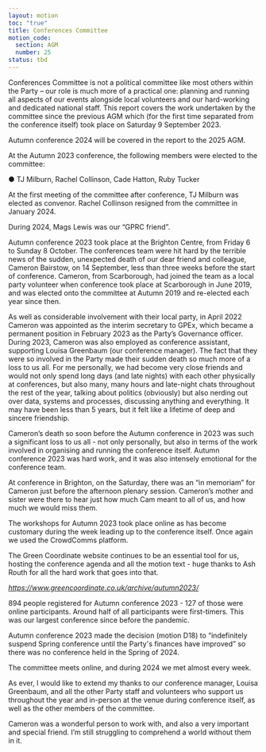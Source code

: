 ```yaml
---
layout: motion
toc: "true"
title: Conferences Committee
motion_code:
  section: AGM
  number: 25
status: tbd
---
```

Conferences Committee is not a political committee like most others within the Party – our role is much more of a practical one: planning and running all aspects of our events alongside local volunteers and our hard-working and dedicated national staff. This report covers the work undertaken by the committee since the previous AGM which (for the first time separated from the conference itself) took place on Saturday 9 September 2023.

Autumn conference 2024 will be covered in the report to the 2025 AGM.

At the Autumn 2023 conference, the following members were elected to the committee:

● TJ Milburn, Rachel Collinson, Cade Hatton, Ruby Tucker



At the first meeting of the committee after conference, TJ Milburn was elected as convenor. Rachel Collinson resigned from the committee in January 2024.

During 2024, Mags Lewis was our “GPRC friend”.

Autumn conference 2023 took place at the Brighton Centre, from Friday 6 to Sunday 8 October. The conferences team were hit hard by the terrible news of the sudden, unexpected death of our dear friend and colleague, Cameron Bairstow, on 14 September, less than three weeks before the start of conference. Cameron, from Scarborough, had joined the team as a local party volunteer when conference took place at Scarborough in June 2019, and was elected onto the committee at Autumn 2019 and re-elected each year since then.

As well as considerable involvement with their local party, in April 2022 Cameron was appointed as the interim secretary to GPEx, which became a permanent position in February 2023 as the Party’s Governance officer. During 2023, Cameron was also employed as conference assistant, supporting Louisa Greenbaum (our conference manager). The fact that they were so involved in the Party made their sudden death so much more of a loss to us all. For me personally, we had become very close friends and would not only spend long days (and late nights) with each other physically at conferences, but also many, many hours and late-night chats throughout the rest of the year, talking about politics (obviously) but also nerding out over data, systems and processes, discussing anything and everything. It may have been less than 5 years, but it felt like a lifetime of deep and sincere friendship.

Cameron’s death so soon before the Autumn conference in 2023 was such a significant loss to us all - not only personally, but also in terms of the work involved in organising and running the conference itself. Autumn conference 2023 was hard work, and it was also intensely emotional for the conference team.

At conference in Brighton, on the Saturday, there was an “in memoriam” for Cameron just before the afternoon plenary session. Cameron’s mother and sister were there to hear just how much Cam meant to all of us, and how much we would miss them.

The workshops for Autumn 2023 took place online as has become customary during the week leading up to the conference itself. Once again we used the CrowdComms platform.

The Green Coordinate website continues to be an essential tool for us, hosting the conference agenda and all the motion text - huge thanks to Ash Routh for all the hard work that goes into that.

*<https://www.greencoordinate.co.uk/archive/autumn2023/>*

894 people registered for Autumn conference 2023 - 127 of those were online participants. Around half of all participants were first-timers. This was our largest conference since before the pandemic.

Autumn conference 2023 made the decision (motion D18) to “indefinitely suspend Spring conference until the Party's finances have improved” so there was no conference held in the Spring of 2024.

The committee meets online, and during 2024 we met almost every week.

As ever, I would like to extend my thanks to our conference manager, Louisa Greenbaum, and all the other Party staff and volunteers who support us throughout the year and in-person at the venue during conference itself, as well as the other members of the committee.

Cameron was a wonderful person to work with, and also a very important and special friend. I’m still struggling to comprehend a world without them in it.